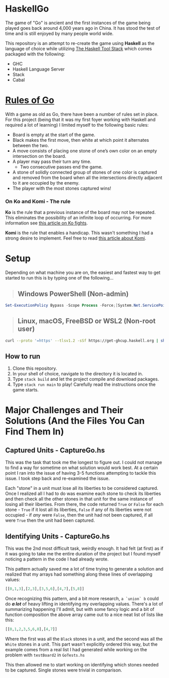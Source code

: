 # HaskellGo
The game of "Go" is ancient and the first instances of the game being played
goes back around 4,000 years ago in China. It has stood the test of time and
is still enjoyed by many people world wide.

This repository is an attempt to re-create the game using **Haskell** as the
language of choice while utilizing 
[The Haskell Tool Stack](https://docs.haskellstack.org/en/stable/) which comes
packaged with the following:
 
 - GHC
 - Haskell Language Server
 - Stack
 - Cabal


# [Rules of Go](https://en.wikipedia.org/wiki/Rules_of_Go)
With a game as old as Go, there have been a number of rules set in place. For
this project (being that it was my first foyer working with Haskell and required
a lot of learning) I limited myself to the following basic rules:

- Board is empty at the start of the game.
- Black makes the first move, then white at which point it alternates between the two.
- A move consists of placing one stone of one’s own color on an empty intersection on the board.
- A player may pass their turn any time.
  - Two consecutive passes end the game.
- A stone of solidly connected group of stones of one color is captured and 
  removed from the board when all the intersections directly adjacent to it are 
  occupied by the enemy.
- The player with the most stones captured wins!


### On Ko and Komi - The rule 
**Ko** is the rule that a previous instance of the board may not be repeated.
This eliminates the possibility of an infinite loop of occurring. For more
information see 
[this article on Ko fights](https://en.wikipedia.org/wiki/Ko_fight).

**Komi** is the rule that enables a handicap. This wasn't something I had a
strong desire to implement. Feel free to read 
[this article about Komi](https://en.wikipedia.org/wiki/Komi_(Go)).


# Setup
Depending on what machine you are on, the easiest and fastest way to get started
to run this is by typing one of the following...
> ## Windows PowerShell (Non-admin)
```PowerShell
Set-ExecutionPolicy Bypass -Scope Process -Force;[System.Net.ServicePointManager]::SecurityProtocol = [System.Net.ServicePointManager]::SecurityProtocol -bor 3072; try { Invoke-Command -ScriptBlock ([ScriptBlock]::Create((Invoke-WebRequest https://www.haskell.org/ghcup/sh/bootstrap-haskell.ps1 -UseBasicParsing))) -ArgumentList $true } catch { Write-Error $_ }
```
> ## Linux, macOS, FreeBSD or WSL2 (Non-root user)
```Bash
curl --proto '=https' --tlsv1.2 -sSf https://get-ghcup.haskell.org | sh
```

## How to run

1. Clone this repository.
2. In your shell of choice, navigate to the directory it is located in.
3. Type `stack build` and let the project compile and download packages.
4. Type `stack run main` to play! Carefully read the instructions once the game
   starts.


# Major Challenges and Their Solutions (And the Files You Can Find Them In)
## Captured Units - CaptureGo.hs
This was the task that took me the longest to figure out. I could not manage to
find a way for sometime on what solution would work best. At a certain point I
ran into the issue of having 3-5 functions attempting to tackle this issue. I
took step back and re-examined the issue. 

Each "stone" in a unit must lose all its liberties to be considered captured.
Once I realized all I had to do was examine each stone to check its liberties
and then check all the other stones in that unit for the same instance of losing
all their liberties. From there, the code returned `True` or `False` for each
stone - `True` if it lost all its liberties, `False` if any of its liberties
were not occupied - if *any* were `False`, then the unit had not been captured,
if all were `True` then the unit had been captured.

## Identifying Units - CaptureGo.hs
This was the 2nd most difficult task, weirdly enough. It had felt (at first) as
if it was going to take me the entire duration of the project but I found myself
noticing a pattern in the code I had already wrote.

This pattern actually saved me a lot of time trying to generate a solution and
realized that my arrays had something along these lines of overlapping values:
```Haskell
[[0,1,3],[2,3],[3,5,6],[4,7],[5,8]]
```
Once recognizing this pattern, and a bit more research, ```` a `union` b ````
could do ***a lot*** of heavy lifting in identifying my overlapping values.
There's a lot of summarizing happening I'll admit, but with some fancy logic
and a bit of function composition the above array came out to a nice neat list
of lists like this:

```Haskell
[[0,1,2,3,5,6,8],[4,7]]
```
Where the first was all the `Black` stones in a unit, and the second was all the
`White` stones in a unit. This part wasn't explicitly ordered this way, but the
example comes from a real list I had generated while working on the problem with
`testBoard2` in `GoTests.hs`

This then allowed me to start working on identifying which stones needed to be
captured. Single stones were trivial in comparison.